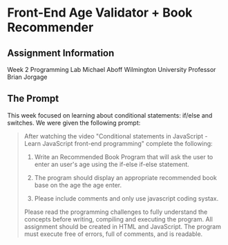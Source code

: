 # Front-End Age Validator + Book Recommender

## Assignment Information
Week 2 Programming Lab
Michael Aboff
Wilmington University
Professor Brian Jorgage

## The Prompt
This week focused on learning about conditional statements: if/else and switches. 
We were given the following prompt:

> After watching the video "Conditional statements in JavaScript - Learn JavaScript front-end programming" complete the following:
> 
> 1. Write an Recommended Book Program that will ask the user to enter an user's age using the if-else if-else statement.
> 
> 2. The program should display an appropriate recommended book base on the age the age enter.
> 
> 3. Please include comments and only use javascript coding systax.
> 
> Please read the programming challenges to fully understand the concepts before writing, compiling and executing the program. All assignment should be created in HTML and JavaScript. The program must execute free of errors, full of comments, and is readable.
